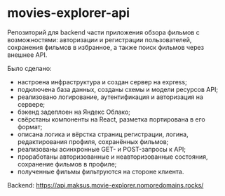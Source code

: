 # movies-explorer-api

Репозиторий для backend части приложения обзора фильмов с возможностями: авторизации и регистрации пользователей, сохранения фильмов в избранное, а также поиск фильмов через внешнее API.

Было сделано:

- настроена инфраструктура и создан сервер на express;
- подключена база данных, созданы схемы и модели ресурсов API;
- реализовано логирование, аутентификация и авторизация на сервере;
- бэкенд задеплоен на Яндекс Облако;
- свёрстаны компоненты на React, разметка портирована в его формат;
- описана логика и вёрстка страниц регистрации, логина, редактирования профиля, сохранённых фильмов;
- реализованы асинхронные GET- и POST-запросы к API;
- проработаны авторизованные и неавторизованные состояния, сохранение фильмов в профиле;
- полученные фильмы фильтруются на стороне клиента.

Backend: https://api.maksus.movie-explorer.nomoredomains.rocks/
